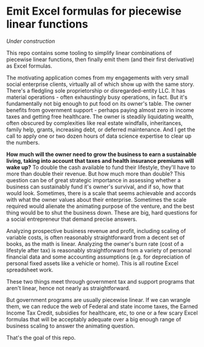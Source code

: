 # Emit Excel formulas for piecewise linear functions

*Under construction*

This repo contains some tooling to simplify linear combinations of piecewise
linear functions, then finally emit them (and their first derivative) as Excel
formulas.

The motivating application comes from my engagements with very small social
enterprise clients, virtually all of which show up with the same story. There's
a fledgling sole proprietorship or disregarded-entity LLC. It has material
operations - often exhaustingly busy operations, in fact. But it's
fundamentally not big enough to put food on its owner's table.  The owner
benefits from government support - perhaps paying almost zero in income taxes
and getting free healthcare. The owner is steadily liquidating wealth, often
obscured by complexities like real estate windfalls, inheritances, family help,
grants, increasing debt, or deferred maintenance. And I get the call to apply
one or two dozen hours of data science expertise to clear up the numbers.

**How much will the owner need to grow the business to earn a sustainable
living, taking into account that taxes and health insurance premiums will wake
up?** To double the cash available to fund their lifestyle, they'll have to
more than double their revenue. But how much more than double? This question
can be of great strategic importance in assessing whether a business can
sustainably fund it's owner's survival, and if so, how that would look.
Sometimes, there is a scale that seems achievable and accords with what the
owner values about their enterprise. Sometimes the scale required would
alienate the animating purpose of the venture, and the best thing would be to
shut the business down. These are big, hard questions for a social entrepreneur
that demand precise answers.

Analyzing prospective business revenue and profit, including scaling of
variable costs, is often reasonably straightforward from a decent set of books,
as the math is linear. Analyzing the owner's burn rate (cost of a lifestyle
after tax) is reasonably straightforward from a variety of personal financial
data and some accounting assumptions (e.g. for depreciation of personal fixed
assets like a vehicle or home). This is all routine Excel spreadsheet work.

These two things meet through government tax and support programs that aren't
linear, hence not nearly as straightforward.

But government programs are usually piecewise linear. If we can wrangle them,
we can reduce the web of Federal and state income taxes, the Earned Income Tax
Credit, subsidies for healthcare, etc, to one or a few scary Excel formulas
that will be acceptably adequate over a big enough range of business scaling to
answer the animating question.

That's the goal of this repo.
